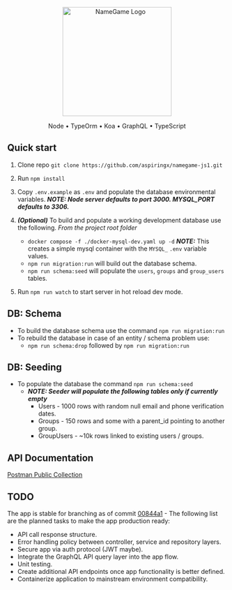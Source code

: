 <p align="center"><a href="https://laravel.com" target="_blank"><img src="https://github.com/aspiringx/namegame-js1/assets/11307718/e12fe9a8-b8cc-408e-923b-799168fc71a3" width="250" alt="NameGame Logo"></a></p>
<p align="center">Node • TypeOrm • Koa • GraphQL • TypeScript</p>

## Quick start
1. Clone repo `git clone https://github.com/aspiringx/namegame-js1.git`
2. Run `npm install`
3. Copy `.env.example` as `.env` and populate the database environmental variables.
	  ***NOTE: Node server defaults to port 3000. MYSQL_PORT defaults to 3306.***
4. ***(Optional)*** To build and populate a working development database use the following.
	  *From the project root folder*

	  - `docker compose -f ./docker-mysql-dev.yaml up -d`
	  ***NOTE:*** This creates a simple mysql container with the `MYSQL_` `.env` variable values.
	  - `npm run migration:run` will build out the database schema.
	  - `npm run schema:seed` will populate the `users`, `groups` and `group_users` tables.
5. Run `npm run watch` to start server in hot reload dev mode.

## DB: Schema
- To build the database schema use the command `npm run migration:run`
- To rebuild the database in case of an entity / schema problem use:
	- `npm run schema:drop` followed by `npm run migration:run`

## DB: Seeding
- To populate the database the command `npm run schema:seed`
	- ***NOTE: Seeder will populate the following tables only if currently empty***
		- Users - 1000 rows with random null email and phone verification dates.
		- Groups - 150 rows and some with a parent_id pointing to another group.
		- GroupUsers - ~10k rows linked to existing users / groups.

## API Documentation
[Postman Public Collection](https://www.postman.com/igdev25/workspace/namegame-js1/collection/32355234-d2081825-2bb1-4031-b8b2-ce2181fd95a2?action=share&creator=32355234)

## TODO
The app is stable for branching as of commit [00844a1](https://github.com/aspiringx/namegame-js1/commit/00844a1874a5214f99d8dfa27f00e4cfdf379a3b) - The following list are the planned tasks to make the app production ready:
- API call response structure.
- Error handling policy between controller, service and repository layers.
- Secure app via auth protocol (JWT maybe).
- Integrate the GraphQL API query layer into the app flow.
- Unit testing.
- Create additional API endpoints once app functionality is better defined.
- Containerize application to mainstream environment compatibility.
